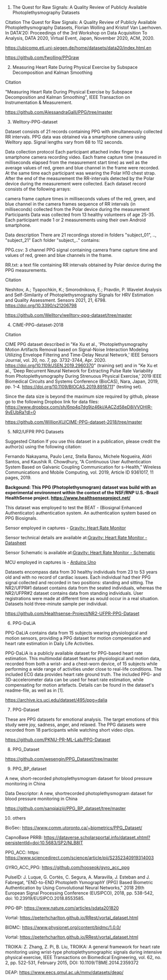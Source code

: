 1. The Quest for Raw Signals: A Quality Review of Publicly Available Photoplethysmography Datasets

Citation
The Quest for Raw Signals: A Quality Review of Publicly Available Photoplethysmography Datasets, Florian Wolling and Kristof Van Laerhoven. In DATA'20: Proceedings of the 3rd Workshop on Data Acquisition To Analysis, DATA 2020, Virtual Event, Japan, November 2020, ACM, 2020.

https://ubicomp.eti.uni-siegen.de/home/datasets/data20/index.html.en

https://github.com/fwolling/PPGraw



2. Measuring Heart Rate During Physical Exercise by Subspace Decomposition and Kalman Smoothing

Citation

"Measuring Heart Rate During Physical Exercise by Subspace Decomposition and Kalman Smoothing", IEEE Transaction on Instrumentation & Measurement.



https://github.com/AlessandraGalli/PPG/tree/master



3. Welltory-PPG-dataset


Dataset consists of 21 records containing PPG with simultaneously collected RR intervals. PPG data was obtained via a smartphone camera using Welltory app. Signal lengths vary from 68 to 112 seconds.

Data collection protocol
Each participant attached index finger to a smartphone camera recording video. Each frame capture time (measured in milliseconds elapsed from the measurement start time) as well as the average values of red, green and blue channel in the frame were recorded. At the same time each participant was wearing the Polar H10 chest strap. After the end of the measurement the RR-intervals detected by the Polar device during the measurement were collected. Each dataset record consists of the following arrays:

camera frame capture times in milliseconds
values of the red, green, and blue channel in the camera frames
sequence of RR intervals (in milliseconds) collected from the Polar device during the measurement
Participants
Data was collected from 13 healthy volunteers of age 25-35. Each participant made 1 or 2 measurements using their own Android smartphone.

Data description
There are 21 recordings stored in folders "subject_01", .., "subject_21" Each folder "subject_.." contains:

PPG.csv: 3 channel PPG signal containing camera frame capture time and values of red, green and blue channels in the frame.

RR.txt: a text file containing RR intervals obtained by Polar device during the PPG measurements.

Citation


Neshitov, A.; Tyapochkin, K.; Smorodnikova, E.; Pravdin, P. Wavelet Analysis and Self-Similarity of Photoplethysmography Signals for HRV Estimation and Quality Assessment. Sensors 2021, 21, 6798. https://doi.org/10.3390/s21206798




https://github.com/Welltory/welltory-ppg-dataset/tree/master


4. CIME-PPG-dataset-2018


Citation

CIME PPG dataset described in "Ke Xu et al., 'Photoplethysmography Motion Artifacts Removal based on Signal-Noise Interaction Modeling Utilizing Envelope Filtering and Time-Delay Neural Network,' IEEE Sensors Journal, vol. 20, no. 7, pp. 3732-3744, Apr. 2020. https://doi.org/10.1109/JSEN.2019.2960370" (training set) and in "Ke Xu et al., 'Deep Recurrent Neural Network for Extracting Pulse Rate Variability from Photoplethysmography During Strenuous Physical Exercise,' 2019 IEEE Biomedical Circuits and Systems Conference (BioCAS), Nara, Japan, 2019, pp. 1-4. https://doi.org/10.1109/BIOCAS.2019.8918711" (testing set).


Since the data size is beyond the maximum size required by github, please go to the following Dropbox link for data files: https://www.dropbox.com/sh/6np4q7dg9iz46ki/AACZd58eD8iVVOHIR-9vEUbRa?dl=0





https://github.com/WillionXU/CIME-PPG-dataset-2018/tree/master

5. NR2/UFPR PPG Datasets



Suggested Citation If you use this dataset in a publication, please credit the author(s) using the following citation:

Fernando Nakayama, Paulo Lenz, Stella Banou, Michele Nogueira, Aldri Santos, and Kaushik R. Chowdhury, “A Continuous User Authentication System Based on Galvanic Coupling Communication for s-Health,” Wireless Communications and Mobile Computing, vol. 2019, Article ID 9361017, 11 pages, 2019.

**Backgound:
This PPG (Photoplethysmogram) dataset was build with an experimental environment within the context of the NSF/RNP U.S.-Brazil HealthSense project. https://www.healthsenseproject.net/**

This dataset was employed to test the BEAT - (Biosignal Enhanced Authenticator) authentication system. An authentication system based on PPG Biosignals.

Sensor employed in captures - [Gravity: Heart Rate Monitor](https://wiki.dfrobot.com/Heart_Rate_Sensor_SKU__SEN0203 "Gravity: Heart Rate Monitor")

Sensor technical details are available at:[Gravity: Heart Rate Monitor - Datasheet](https://github.com/DFRobot/DFRobot_Heartrate/raw/master/Hardware/SON1303%20Datasheet.pdf)

Sensor Schematic is available at:[Gravity: Heart Rate Monitor - Schematic](https://github.com/DFRobot/DFRobot_Heartrate/raw/master/Hardware/SEN0203%20Heart%20Rate%20Sensor%20Schematic.pdf)

MCU employed in captures is - [Arduino Uno](https://www.arduino.cc/en/Guide/ArduinoUno "Arduino Uno")

Datasets encompass data from 30 healthy individuals from 23 to 53 years old and with no record of cardiac issues. Each individual had their PPG signal collected and recorded in two positions: standing and sitting. The NR2/UFPR#1 dataset contains data from the seated individuals, whereas the NR2/UFPR#2 dataset contains data from standing individuals. User registrations were made at different time as would occur in a real situation. Datasets hold three-minute sample per individual.



https://github.com/Healthsense-Project/NR2-UFPR-PPG-Dataset




6. PPG-DaLiA

PPG-DaLiA contains data from 15 subjects wearing physiological and motion sensors, providing a PPG dataset for motion compensation and heart rate estimation in Daily Life Activities.


PPG-DaLiA is a publicly available dataset for PPG-based heart rate estimation. This multimodal dataset features physiological and motion data, recorded from both a wrist- and a chest-worn device, of 15 subjects while performing a wide range of activities under close to real-life conditions. The included ECG data provides heart rate ground truth. The included PPG- and 3D-accelerometer data can be used for heart rate estimation, while compensating for motion artefacts. Details can be found in the dataset's readme-file, as well as in [1].




https://archive.ics.uci.edu/dataset/495/ppg+dalia


7. PPG-Dataset

These are PPG datasets for emotional analysis.
The target emotions of this study were joy, sadness, anger, and relaxed.
The PPG datasets were recorded from 18 participants while watching short video clips.



https://github.com/PKNU-PR-ML-Lab/PPG-Dataset

8. PPG_Dataset




https://github.com/wesengin/PPG_Dataset/tree/master


9. PPG_BP_dataset


A new, short-recorded photoplethysmogram dataset for blood pressure monitoring in China


Data Descriptor: A new, shortrecorded photoplethysmogram dataset for blood pressure monitoring in China



https://github.com/sanqiaiziji/PPG_BP_dataset/tree/master

10. others

BioSec: https://www.comm.utoronto.ca/~biometrics/PPG_Dataset/

CapnoBase PRRB: https://dataverse.scholarsportal.info/dataset.xhtml?persistentId=doi:10.5683/SP2/NLB8IT

PPG_ACC: https: https://www.sciencedirect.com/science/article/pii/S2352340919314003


GYRO_ACC_PPG: https://github.com/hooseok/gyro_acc_ppg

PulseID: J. Luque, G. Cortès, C. Segura, A. Maravilla, J. Esteban and J. Fabregat, "END-to-END Photopleth YsmographY (PPG) Based Biometric Authentication by Using Convolutional Neural Networks," 2018 26th European Signal Processing Conference (EUSIPCO), 2018, pp. 538-542, doi: 10.23919/EUSIPCO.2018.8553585.


PPG-BP: https://www.nature.com/articles/sdata201820

Vortal: https://peterhcharlton.github.io/RRest/vortal_dataset.html

BIDMC: https://www.physionet.org/content/bidmc/1.0.0/

Vortal: https://peterhcharlton.github.io/RRest/vortal_dataset.html

TROIKA: Z. Zhang, Z. Pi, B. Liu, TROIKA: A general framework for heart rate monitoring using wrist-type photoplethysmographic signals during intensive physical exercise, IEEE Transactions on Biomedical Engineering, vol. 62, no. 2, pp. 522-531, February 2015, DOI: 10.1109/TBME.2014.2359372

DEAP: https://www.eecs.qmul.ac.uk/mmv/datasets/deap/



